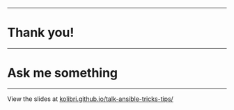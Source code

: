 ------
# Thank you!
---
# Ask me something

---

View the slides at [kolibri.github.io/talk-ansible-tricks-tips/](https://kolibri.github.io/talk-ansible-tricks-tips/)
